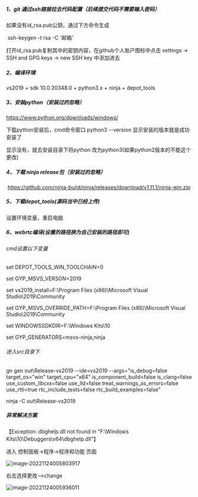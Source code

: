 ##### 1、git 通过ssh链接拉去代码配置（后续提交代码不需要输入密码）

如果没有id_rsa.pub公钥，通过下方命令生成

​	ssh-keygen -t rsa -C '邮箱'

打开id_rsa.pub复制其中的密钥内容，在github个人账户图标中点击 settings -> SSH and GPG keys -> new SSH key 中添加进去

##### 2、编译环境

vs2019 + sdk 10.0.20348.0 + python3.x + ninja + depot_tools

##### 3、安装python（安装过的忽略）

https://www.python.org/downloads/windows/

下载python安装后，cmd命令窗口 python3 --version 显示安装的版本就是成功安装了

显示没有，就去安装目录下将python 改为python3(如果python2版本的不能这个更改)

##### 4、下载 ninja release包（安装过的忽略）

​	https://github.com/ninja-build/ninja/releases/download/v1.11.1/ninja-win.zip

##### 5、下载depot_tools(源码当中已经上传)

设置环境变量，重启电脑

##### 6、webrtc编译(设置的路径换为自己安装的路径即可)

###### cmd设置以下变量

set DEPOT_TOOLS_WIN_TOOLCHAIN=0

set GYP_MSVS_VERSON=2019

set vs2019_install=F:\Program Files (x86)\Microsoft Visual Studio\2019\Community

set GYP_MSVS_OVERRIDE_PATH=F:\Program Files (x86)\Microsoft Visual Studio\2019\Community

set WINDOWSSDKDIR=F:\Windows Kits\10

set GYP_GENERATORS=msvs-ninja,ninja



###### 进入src目录下

gn gen out\Release-vs2019 --ide=vs2019 --args="is_debug=false target_os=\"win\" target_cpu=\"x64\" is_component_build=false is_clang=false use_custom_libcxx=false use_lld=false treat_warnings_as_errors=false use_rtti=true rtc_include_tests=false rtc_build_examples=false"

ninja -C out\Release-vs2019





##### 异常解决方案

【Exception: dbghelp.dll not found in "F:\Windows Kits\10\Debuggers\x64\dbghelp.dll"】

进入 控制面板→程序→程序和功能 页面

![image-20221124005803917](C:\Users\miao\AppData\Roaming\Typora\typora-user-images\image-20221124005803917.png)

右击选择更改-->change

![image-20221124005936011](C:\Users\miao\AppData\Roaming\Typora\typora-user-images\image-20221124005936011.png)